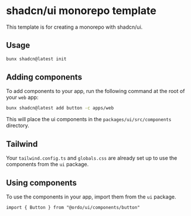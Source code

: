 # shadcn/ui monorepo template

This template is for creating a monorepo with shadcn/ui.

## Usage

```bash
bunx shadcn@latest init
```

## Adding components

To add components to your app, run the following command at the root of your `web` app:

```bash
bunx shadcn@latest add button -c apps/web
```

This will place the ui components in the `packages/ui/src/components` directory.

## Tailwind

Your `tailwind.config.ts` and `globals.css` are already set up to use the components from the `ui` package.

## Using components

To use the components in your app, import them from the `ui` package.

```tsx
import { Button } from "@ordo/ui/components/button"
```
